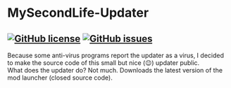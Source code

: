 # MySecondLife-Updater
[![GitHub license](https://img.shields.io/github/license/nkleinert/MySecondLife-Updater.svg)](https://github.com/nkleinert/MySecondLife-Updater/blob/master/LICENSE) [![GitHub issues](https://img.shields.io/github/issues/nkleinert/MySecondLife-Updater.svg)](https://github.com/nkleinert/MySecondLife-Updater/issues)
--
Because some anti-virus programs report the updater as a virus, I decided to make the source code of this small but nice (:wink:) updater public.  
What does the updater do? Not much. Downloads the latest version of the mod launcher (closed source code).
